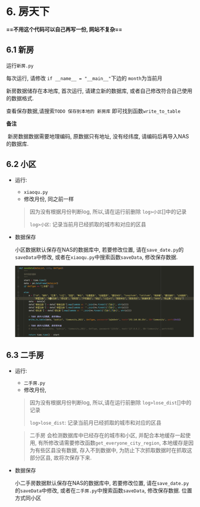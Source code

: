 # 6. 房天下

**==不用这个代码可以自己再写一份, 网站不复杂==**

## 6.1 新房

运行`新房.py`

每次运行, 请修改 `if __name__ = "__main__"`下边的 `month`为当前月

新房数据储存在本地库, 首次运行, 请建立新的数据库, 或者自己修改符合自己使用的数据格式.

查看保存数据,请搜索`TODO 保存到本地的 新房库` 即可找到函数`write_to_table`

**备注**

​	新房数据数据需要地理编码, 原数据只有地址, 没有经纬度, 请编码后再导入NAS的数据库.



## 6.2 小区

- 运行:

  - `xiaoqu.py`
  - 修改月份, 同之前一样

  > 
  >
  > 因为没有根据月份判断log, 所以,请在运行前删除 `log>小区`[]中的记录
  >
  > `log>小区`:  记录当前月已经抓取的城市和对应的区县

- 数据保存

  小区数据默认保存在NAS的数据库中, 若要修改位置, 请在`save_date.py`的`saveData`中修改, 或者在`xiaoqu.py`中搜索函数`saveData`, 修改保存数据.

  ![image-20210129111437047](README/image-20210129111437047.png)



## 6.3 二手房

- 运行:

  - `二手房.py`
  - 修改月份, 

  > 因为没有根据月份判断log, 所以,请在运行前删除 `log>lose_dist`[]中的记录
  >
  > `log>lose_dist`:  记录当前月已经抓取的城市和对应的区县

  > 二手房 会检测数据库中已经存在的城市和小区, 并配合本地缓存一起使用, 有所修改请需要修改函数`get_everyone_city_region`,
  > 本地缓存是因为有些区县没有数据, 存入不到数据中, 为防止下次抓取数据时在抓取这部分区县, 故将次保存下来.

- 数据保存

  小二手房数据默认保存在NAS的数据库中, 若要修改位置, 请在`save_date.py`的`saveData`中修改, 或者在`二手房.py`中搜索函数`saveData`, 修改保存数据. 位置方式同小区

